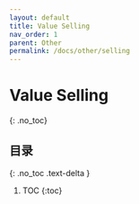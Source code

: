 ```yaml
---
layout: default
title: Value Selling
nav_order: 1
parent: Other
permalink: /docs/other/selling
---
```


# Value Selling

{: .no_toc}

## 目录

{: .no_toc .text-delta }


1. TOC
{:toc}

